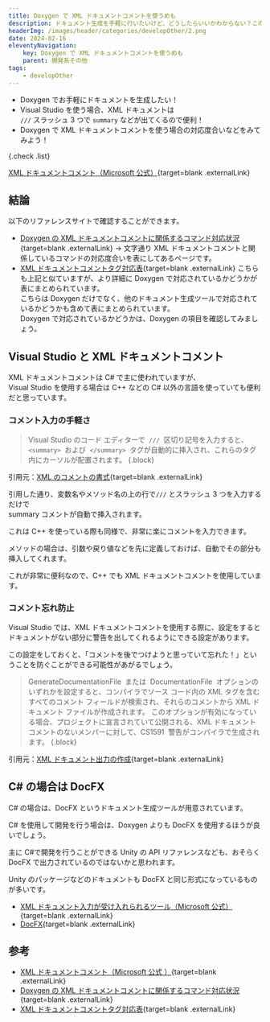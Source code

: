 ```yaml
---
title: Doxygen で XML ドキュメントコメントを使うめも
description: ドキュメント生成を手軽に行いたいけど、どうしたらいいかわからない？この記事では、Doxygenを使った簡単な方法や、Visual Studioでの便利なXMLドキュメントコメントの活用法を紹介しています。さらに、C#開発者には必見のドキュメント生成ツールであるDocFXについても紹介しています。XMLドキュメントの使い方やツールの選び方について知りたい方はぜひ読んでみてください！
headerImg: /images/header/categories/developOther/2.png
date: 2024-02-16
eleventyNavigation:
    key: Doxygen で XML ドキュメントコメントを使うめも
    parent: 開発系その他
tags:
    - developOther
---
```


-   Doxygen でお手軽にドキュメントを生成したい！
-   Visual Studio を使う場合、XML ドキュメントは  
    `///` スラッシュ 3 つで `summary` などが出てくるので便利！
-   Doxygen で XML ドキュメントコメントを使う場合の対応度合いなどをみてみよう！

{.check .list}

[XML ドキュメントコメント（Microsoft 公式）](https://learn.microsoft.com/ja-jp/dotnet/csharp/language-reference/xmldoc/){target=blank .externalLink}

## 結論

以下のリファレンスサイトで確認することができます。

-   [Doxygen の XML ドキュメントコメントに関係するコマンド対応状況](https://cercopes-z.com/Doxygen/list-xmldoc-dxy.html){target=blank .externalLink}
    → 文字通り XML ドキュメントコメントと関係しているコマンドの対応度合いを表にしてあるページです。
-   [XML ドキュメントコメントタグ対応表](https://cercopes-z.com/XMLDoc/index.html){target=blank .externalLink}
    こちらも上記と似ていますが、より詳細に Doxygen で対応されているかどうかが表にまとめられています。  
    こちらは Doxygen だけでなく、他のドキュメント生成ツールで対応されているかどうかも含めて表にまとめられています。  
    Doxygen で対応されているかどうかは、Doxygen の項目を確認してみましょう。

## Visual Studio と XML ドキュメントコメント

XML ドキュメントコメントは C# で主に使われていますが、  
Visual Studio を使用する場合は C++ などの C# 以外の言語を使っていても便利だと思っています。

### コメント入力の手軽さ

> Visual Studio のコード エディターで  `///`  区切り記号を入力すると、`<summary>`  および  `</summary>`  タグが自動的に挿入され、これらのタグ内にカーソルが配置されます。
> {.block}

引用元：[XML のコメントの書式](https://learn.microsoft.com/ja-jp/dotnet/csharp/language-reference/xmldoc/#xml-comment-formats){target=blank .externalLink}

引用した通り、変数名やメソッド名の上の行で`///` とスラッシュ 3 つを入力するだけで  
summary コメントが自動で挿入されます。

これは C++ を使っている際も同様で、非常に楽にコメントを入力できます。

メソッドの場合は、引数や戻り値などを先に定義しておけば、自動でその部分も挿入してくれます。

これが非常に便利なので、C++ でも XML ドキュメントコメントを使用しています。

### コメント忘れ防止

Visual Studio では、XML ドキュメントコメントを使用する際に、設定をするとドキュメントがない部分に警告を出してくれるようにできる設定があります。

この設定をしておくと、「コメントを後でつけようと思っていて忘れた！」ということを防ぐことができる可能性があがるでしょう。

> GenerateDocumentationFile  または  DocumentationFile  オプションのいずれかを設定すると、コンパイラでソース コード内の XML タグを含むすべてのコメント フィールドが検索され、それらのコメントから XML ドキュメント ファイルが作成されます。 このオプションが有効になっている場合、プロジェクトに宣言されていて公開される、XML ドキュメント コメントのないメンバーに対して、CS1591  警告がコンパイラで生成されます。
> {.block}

引用元：[XML ドキュメント出力の作成](https://learn.microsoft.com/ja-jp/dotnet/csharp/language-reference/xmldoc/#create-xml-documentation-output){target=blank .externalLink}

## C# の場合は DocFX

C# の場合は、DocFX というドキュメント生成ツールが用意されています。

C# を使用して開発を行う場合は、Doxygen よりも DocFX を使用するほうが良いでしょう。

主に C#で開発を行うことができる Unity の API リファレンスなども、おそらく DocFX で出力されているのではないかと思われます。

Unity のパッケージなどのドキュメントも DocFX と同じ形式になっているものが多いです。

-   [XML ドキュメント入力が受け入れられるツール（Microsoft 公式）](https://learn.microsoft.com/ja-jp/dotnet/csharp/language-reference/xmldoc/#tools-that-accept-xml-documentation-input){target=blank .externalLink}
-   [DocFX](https://dotnet.github.io/docfx/){target=blank .externalLink}

## 参考

-   [XML ドキュメントコメント（Microsoft 公式 ）](https://learn.microsoft.com/ja-jp/dotnet/csharp/language-reference/xmldoc/){target=blank .externalLink}
-   [Doxygen の XML ドキュメントコメントに関係するコマンド対応状況](https://cercopes-z.com/Doxygen/list-xmldoc-dxy.html){target=blank .externalLink}
-   [XML ドキュメントコメントタグ対応表](https://cercopes-z.com/XMLDoc/index.html){target=blank .externalLink}
